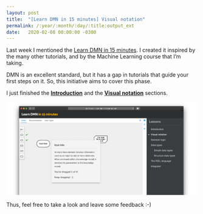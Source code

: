 ```yaml
---
layout: post
title:  "[Learn DMN in 15 minutes] Visual notation"
permalink: /:year/:month/:day/:title:output_ext
date:   2020-02-08 00:00:00 -0300
---
```


Last week I mentioned the [Learn DMN in 15 minutes](http://learn-dmn-in-15-minutes.com). I created it inspired by the many other tutorials, and by the Machine Learning course that I’m taking.

DMN is an excellent standard, but it has a gap in tutorials that guide your first steps on it. So, this initiative aims to cover this phase.

I just finished the **[Introduction](http://learn-dmn-in-15-minutes.com/learn/introduction)** and the **[Visual notation](http://learn-dmn-in-15-minutes.com/learn/visual-notation)** sections.

[![Visual notation page](/assets/learn-dmn-in-15-minutes-visual-notation.png "Visual notation page")](/assets/learn-dmn-in-15-minutes-visual-notation.png)

Thus, feel free to take a look and leave some feedback :-)
